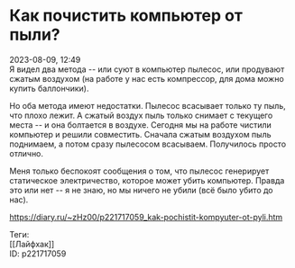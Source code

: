 Как почистить компьютер от пыли?
=================================

   
 2023-08-09, 12:49   
  Я видел два метода -- или суют в компьютер пылесос, или продувают сжатым воздухом (на работе у нас есть компрессор, для дома можно купить баллончики).   
   
 Но оба метода имеют недостатки. Пылесос всасывает только ту пыль, что плохо лежит. А сжатый воздух пыль только снимает с текущего места -- и она болтается в воздухе. Сегодня мы на работе чистили компьютер и решили совместить. Сначала сжатым воздухом пыль поднимаем, а потом сразу пылесосом всасываем. Получилось просто отлично.   
   
 Меня только беспокоят сообщения о том, что пылесос генерирует статическое электричество, которое может убить компьютер. Правда это или нет -- я не знаю, но мы ничего не убили (всё было убито до нас).   
    
 <https://diary.ru/~zHz00/p221717059_kak-pochistit-kompyuter-ot-pyli.htm>   
   
 Теги:   
 [[Лайфхак]]   
 ID: p221717059